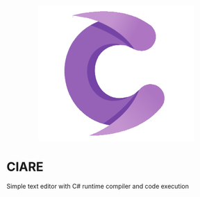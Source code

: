 <p align="center">
  <img src="https://github.com/0x78654C/CIARE/blob/main/Media/ciare.png">
</p>

# CIARE
Simple text editor with C# runtime compiler and code execution
